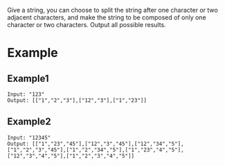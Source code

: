 Give a string, you can choose to split the string after one character or two adjacent characters, and make the string to be composed of only one character or two characters. Output all possible results.

# Example
## Example1
```
Input: "123"
Output: [["1","2","3"],["12","3"],["1","23"]]
```
## Example2
```
Input: "12345"
Output: [["1","23","45"],["12","3","45"],["12","34","5"],["1","2","3","45"],["1","2","34","5"],["1","23","4","5"],["12","3","4","5"],["1","2","3","4","5"]]
```